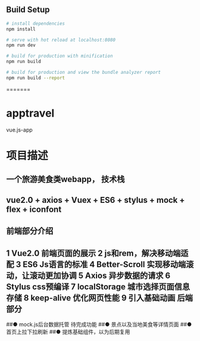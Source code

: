 ## Build Setup

``` bash
# install dependencies
npm install

# serve with hot reload at localhost:8080
npm run dev

# build for production with minification
npm run build

# build for production and view the bundle analyzer report
npm run build --report
```
=======
# apptravel
vue.js-app

项目描述
========
一个旅游美食类webapp，
技术栈
--------
vue2.0 + axios + Vuex + ES6 + stylus + mock + flex + iconfont
------
前端部分介绍
----
1 Vue2.0 前端页面的展示
2 js和rem，解决移动端适配
3 ES6 Js语言的标准
4 Better-Scroll 实现移动端滚动，让滚动更加协调
5 Axios 异步数据的请求
6 Stylus css预编译
7 localStorage 城市选择页面信息存储 
8 keep-alive 优化网页性能
9 引入基础动画
后端部分
----
##● mock.js后台数据托管
待完成功能
##● 景点以及当地美食等详情页面
##● 首页上拉下拉刷新
##● 提炼基础组件，以为后期复用

